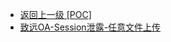 - [返回上一级 [POC]](/2、OA产品漏洞/致远OA/POC)
- [致远OA-Session泄露-任意文件上传](/2、OA产品漏洞/致远OA/POC/致远OA-Session泄露-任意文件上传/)
